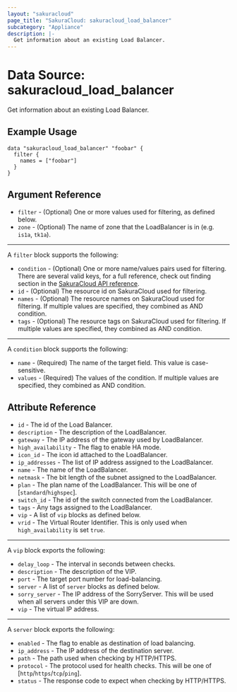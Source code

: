 ```yaml
---
layout: "sakuracloud"
page_title: "SakuraCloud: sakuracloud_load_balancer"
subcategory: "Appliance"
description: |-
  Get information about an existing Load Balancer.
---
```


# Data Source: sakuracloud_load_balancer

Get information about an existing Load Balancer.

## Example Usage

```hcl
data "sakuracloud_load_balancer" "foobar" {
  filter {
    names = ["foobar"]
  }
}
```
## Argument Reference

* `filter` - (Optional) One or more values used for filtering, as defined below.
* `zone` - (Optional) The name of zone that the LoadBalancer is in (e.g. `is1a`, `tk1a`).

---

A `filter` block supports the following:

* `condition` - (Optional) One or more name/values pairs used for filtering. There are several valid keys, for a full reference, check out finding section in the [SakuraCloud API reference](https://developer.sakura.ad.jp/cloud/api/1.1/).
* `id` - (Optional) The resource id on SakuraCloud used for filtering.
* `names` - (Optional) The resource names on SakuraCloud used for filtering. If multiple values ​​are specified, they combined as AND condition.
* `tags` - (Optional) The resource tags on SakuraCloud used for filtering. If multiple values ​​are specified, they combined as AND condition.

---

A `condition` block supports the following:

* `name` - (Required) The name of the target field. This value is case-sensitive.
* `values` - (Required) The values of the condition. If multiple values ​​are specified, they combined as AND condition.


## Attribute Reference

* `id` - The id of the Load Balancer.
* `description` - The description of the LoadBalancer.
* `gateway` - The IP address of the gateway used by LoadBalancer.
* `high_availability` - The flag to enable HA mode.
* `icon_id` - The icon id attached to the LoadBalancer.
* `ip_addresses` - The list of IP address assigned to the LoadBalancer.
* `name` - The name of the LoadBalancer.
* `netmask` - The bit length of the subnet assigned to the LoadBalancer.
* `plan` - The plan name of the LoadBalancer. This will be one of [`standard`/`highspec`].
* `switch_id` - The id of the switch connected from the LoadBalancer.
* `tags` - Any tags assigned to the LoadBalancer.
* `vip` - A list of `vip` blocks as defined below.
* `vrid` - The Virtual Router Identifier. This is only used when `high_availability` is set `true`.


---

A `vip` block exports the following:

* `delay_loop` - The interval in seconds between checks.
* `description` - The description of the VIP.
* `port` - The target port number for load-balancing.
* `server` - A list of `server` blocks as defined below.
* `sorry_server` - The IP address of the SorryServer. This will be used when all servers under this VIP are down.
* `vip` - The virtual IP address.

---

A `server` block exports the following:

* `enabled` - The flag to enable as destination of load balancing.
* `ip_address` - The IP address of the destination server.
* `path` - The path used when checking by HTTP/HTTPS.
* `protocol` - The protocol used for health checks. This will be one of [`http`/`https`/`tcp`/`ping`].
* `status` - The response code to expect when checking by HTTP/HTTPS.


